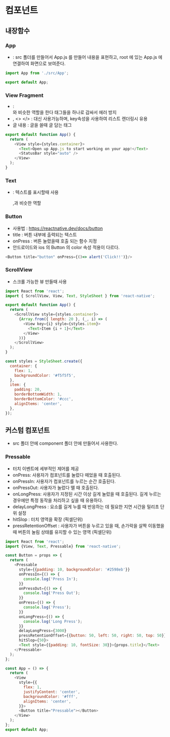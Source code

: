 # 컴포넌트
## 내장함수
### App

- <App /> : src 폴더를 만들어서 App.js 를 만들어 내용을 표현하고, root 에 있는 App.js 에 연결하여 화면으로 보여준다.
```js
import App from './src/App';

export default App;
```

### View Fragment
- <View> </View> : <div> 와 비슷한 역할을 한다 태그들을 하나로 감싸서 에러 방지
- <Fragment> </Fragment>, <> </>  : <View> 대신 사용가능하며, key속성을 사용하여 리스트 렌더링시 유용
- <Text> 글 내용 </Text> : 글을 쓸때 글 담는 태그

```js
export default function App() {
  return (
    <View style={styles.container}>
      <Text>Open up App.js to start working on your app!</Text>
      <StatusBar style="auto" />
    </View>
  );
}
```
### Text
- <Text></Text> : 텍스트를 표시할때 사용 <p>,<span>과 비슷한 역할

### Button
- 사용법 : https://reactnative.dev/docs/button 
- title : 버튼 내부에 출력되는 텍스트
- onPress : 버튼 눌렸을때 호출 되는 함수 지정
- 안드로이드와 ios 의 Button 의 color 속성 적용이 다르다.
```js
<Button title="button" onPress={()=> alert('Click!!')}/>
```
### ScrollView
- 스크롤 가능한 뷰 만들때 사용
```js
import React from 'react';
import { ScrollView, View, Text, StyleSheet } from 'react-native';

export default function App() {
  return (
    <ScrollView style={styles.container}>
      {Array.from({ length: 20 }, (_, i) => (
        <View key={i} style={styles.item}>
          <Text>Item {i + 1}</Text>
        </View>
      ))}
    </ScrollView>
  );
}

const styles = StyleSheet.create({
  container: {
    flex: 1,
    backgroundColor: '#f5f5f5',
  },
  item: {
    padding: 20,
    borderBottomWidth: 1,
    borderBottomColor: '#ccc',
    alignItems: 'center',
  },
});

```
## 커스텀 컴포넌트
- src 폴더 안에 component 폴더 안에 만들어서 사용한다.

### Pressable 
- 터치 이벤트에 세부적인 제어를 제공
- onPress: 사용자가 컴포넌트를 눌렀다 떼었을 때 호출된다.
- onPressIn: 사용자가 컴포넌트를 누르는 순간 호출된다.
- onPressOut: 사용자가 눌렀다 뗄 때 호출된다.
- onLongPress: 사용자가 지정된 시간 이상 길게 눌렀을 때 호출된다. 길게 누르는 경우에만 특정 동작을 처리하고 싶을 때 유용하다.
- delayLongPress : 요소를 길게 누를 때 반응하는 데 필요한 지연 시간을 밀리초 단위 설정 
- hitSlop : 터치 영역을 확장 (픽셀단위)
- pressRetentionOffset : 사용자가 버튼을 누르고 있을 때, 손가락을 살짝 이동했을 때 버튼의 눌림 상태를 유지할 수 있는 영역 (픽셀단위)
```js
import React from 'react';
import {View, Text, Pressable} from 'react-native';

const Button = props => {
  return (
    <Pressable
      style={{padding: 10, backgroundColor: '#2598eb'}}
      onPressIn={() => {
        console.log('Press In');
      }}
      onPressOut={() => {
        console.log('Press Out');
      }}
      onPress={() => {
        console.log('Press');
      }}
      onLongPress={() => {
        console.log('Long Press');
      }}
      delayLongPress={3000}
      pressRetentionOffset={{button: 50, left: 50, right: 50, top: 50}}
      hitSlop={50}>
      <Text style={{padding: 10, fontSize: 30}}>{props.title}</Text>
    </Pressable>
  );
};

const App = () => {
  return (
    <View
      style={{
        flex: 1,
        justifyContent: 'center',
        backgroundColor: '#fff',
        alignItems: 'center',
      }}>
      <Button title="Pressable"></Button>
    </View>
  );
};
export default App;

```